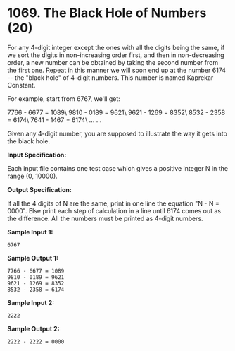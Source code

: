 # 1069. The Black Hole of Numbers (20)

For any 4-digit integer except the ones with all the digits being the same, if we sort the digits in non-increasing order first, and then in non-decreasing order, a new number can be obtained by taking the second number from the first one. Repeat in this manner we will soon end up at the number 6174 -- the "black hole" of 4-digit numbers. This number is named Kaprekar Constant.

For example, start from 6767, we'll get:

7766 - 6677 = 1089\ 9810 - 0189 = 9621\ 9621 - 1269 = 8352\ 8532 - 2358 = 6174\ 7641 - 1467 = 6174\ ... ...

Given any 4-digit number, you are supposed to illustrate the way it gets into the black hole.

**Input Specification:**

Each input file contains one test case which gives a positive integer N in the range (0, 10000).

**Output Specification:**

If all the 4 digits of N are the same, print in one line the equation "N - N = 0000". Else print each step of calculation in a line until 6174 comes out as the difference. All the numbers must be printed as 4-digit numbers.

**Sample Input 1:**

```
6767
```

**Sample Output 1:**

```
7766 - 6677 = 1089
9810 - 0189 = 9621
9621 - 1269 = 8352
8532 - 2358 = 6174
```

**Sample Input 2:**

```
2222
```

**Sample Output 2:**

```
2222 - 2222 = 0000
```